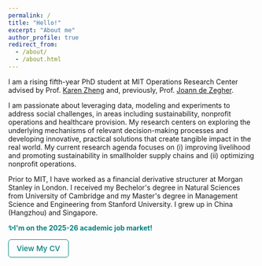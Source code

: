 ```yaml
---
permalink: /
title: "Hello!"
excerpt: "About me"
author_profile: true
redirect_from: 
  - /about/
  - /about.html
---
```


I am a rising fifth-year PhD student at MIT Operations Research Center advised by Prof. [Karen Zheng](https://mitmgmtfaculty.mit.edu/yanchong/) and, previously, Prof. [Joann de Zegher](https://www.jfdezegher.com/). 

I am passionate about leveraging data, modeling and experiments to address social challenges, in areas including sustainability, nonprofit operations and healthcare provision. My research centers on exploring the underlying mechanisms of relevant decision-making processes and developing innovative, practical solutions that create tangible impact in the real world. My current research agenda focuses on (i) improving livelihood and promoting sustainability in smallholder supply chains and (ii) optimizing nonprofit operations. 

Prior to MIT, I have worked as a financial derivative structurer at Morgan Stanley in London. I received my Bechelor's degree in Natural Sciences from University of Cambridge and my Master's degree in Management Science and Engineering from Stanford University. I grew up in China (Hangzhou) and Singapore. 

**<span style="color: #008080;">✨I'm on the 2025-26 academic job market!</span>**

<a href="/files/Yuan_CV.pdf" target="_blank" style="
  display: inline-block;
  padding: 8px 16px;
  border: 1.5px solid #008080;
  color: #008080;
  border-radius: 6px;
  text-decoration: none;
  font-weight: 500;
  font-size: 0.95rem;
">
View My CV
</a>
